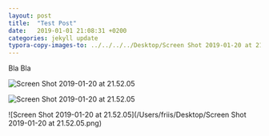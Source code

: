 ```yaml
---
layout: post
title:  "Test Post"
date:   2019-01-01 21:08:31 +0200
categories: jekyll update
typora-copy-images-to: ../../../../Desktop/Screen Shot 2019-01-20 at 21.52.05.png
---
```


Bla Bla

![Screen Shot 2019-01-20 at 21.52.05](/Users/friis/Documents/GitHub/cyberforsvardervirker.github.io/assets/imagetestviatypora.png)

![Screen Shot 2019-01-20 at 21.52.05](/imageetestviatypora.png)



![Screen Shot 2019-01-20 at 21.52.05](/Users/friis/Desktop/Screen Shot 2019-01-20 at 21.52.05.png)